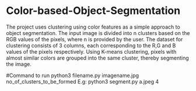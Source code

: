 # Color-based-Object-Segmentation
The project uses clustering using color features as a simple approach to object segmentation.  The input image is divided into n clusters based on the RGB values of the pixels, where n is provided by the user. The dataset for clustering consists of 3 columns, each corresponding to the R,G and B values of the pixels respectively. Using K-means clustering, pixels with almost similar colors are grouped into the same cluster, thereby segmenting the image.

#Command to run
python3 filename.py imagename.jpg no_of_clusters_to_be_formed
E.g: python3 segment.py a.jpeg 4
